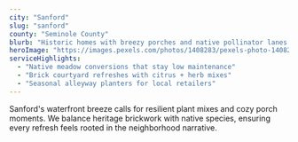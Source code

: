 ```yaml
---
city: "Sanford"
slug: "sanford"
county: "Seminole County"
blurb: "Historic homes with breezy porches and native pollinator lanes."
heroImage: "https://images.pexels.com/photos/1408283/pexels-photo-1408283.jpeg"
serviceHighlights:
  - "Native meadow conversions that stay low maintenance"
  - "Brick courtyard refreshes with citrus + herb mixes"
  - "Seasonal alleyway planters for local retailers"
---
```

Sanford's waterfront breeze calls for resilient plant mixes and cozy porch moments. We balance heritage brickwork with native species, ensuring every refresh feels rooted in the neighborhood narrative.
